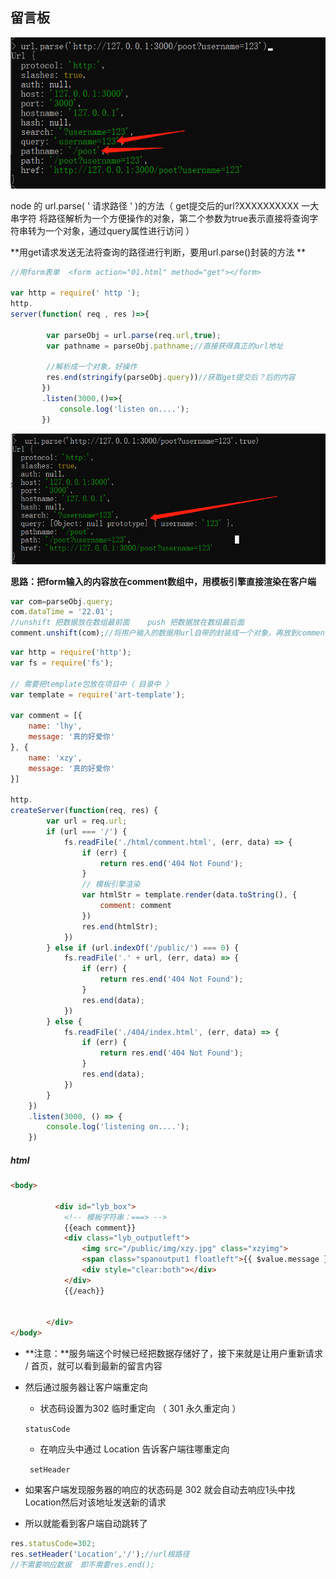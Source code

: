 ## 留言板

<img src="../img/06.png">

node 的 url.parse( ' 请求路径 ' )的方法（ get提交后的url?XXXXXXXXXX 一大串字符   将路径解析为一个方便操作的对象，第二个参数为true表示直接将查询字符串转为一个对象，通过query属性进行访问 ）

**用get请求发送无法将查询的路径进行判断，要用url.parse()封装的方法 **

```javascript
//用form表单  <form action="01.html" method="get"></form>

var http = require(' http ');
http.
server(function( req , res )=>{
        
        var parseObj = url.parse(req.url,true);
		var pathname = parseObj.pathname;//直接获得真正的url地址
		
		//解析成一个对象，好操作
		res.end(stringify(parseObj.query))//获取get提交后？后的内容
       })
       .listen(3000,()=>{
           console.log('listen on....');
       })

```

<img src="../img/07.png">





**思路：把form输入的内容放在comment数组中，用模板引擎直接渲染在客户端**

```javascript
var com=parseObj.query;
com.dataTime = '22.01';
//unshift 把数据放在数组最前面    push 把数据放在数组最后面
comment.unshift(com);//将用户输入的数据用url自带的封装成一个对象，再放到comment数组，方便模板引擎渲染
```



```javascript
var http = require('http');
var fs = require('fs');

// 需要把template包放在项目中（ 目录中 ）
var template = require('art-template');

var comment = [{
    name: 'lhy',
    message: '真的好爱你'
}, {
    name: 'xzy',
    message: '真的好爱你'
}]

http.
createServer(function(req, res) {
        var url = req.url;
        if (url === '/') {
            fs.readFile('./html/comment.html', (err, data) => {
                if (err) {
                    return res.end('404 Not Found');
                }
                // 模板引擎渲染
                var htmlStr = template.render(data.toString(), {
                    comment: comment
                })
                res.end(htmlStr);
            })
        } else if (url.indexOf('/public/') === 0) {
            fs.readFile('.' + url, (err, data) => {
                if (err) {
                    return res.end('404 Not Found');
                }
                res.end(data);
            })
        } else {
            fs.readFile('./404/index.html', (err, data) => {
                if (err) {
                    return res.end('404 Not Found');
                }
                res.end(data);
            })
        }
    })
    .listen(3000, () => {
        console.log('listening on....');
    })
```

##### html

```html
<body>
    
          <div id="lyb_box">
            <!-- 模板字符串：===> -->
            {{each comment}}
            <div class="lyb_outputleft">
                <img src="/public/img/xzy.jpg" class="xzyimg">
                <span class="spanoutput1 floatleft">{{ $value.message }}</span>
                <div style="clear:both"></div>
            </div>
            {{/each}}


        </div>
</body>
```



- **注意：**服务端这个时候已经把数据存储好了，接下来就是让用户重新请求 / 首页，就可以看到最新的留言内容

- 然后通过服务器让客户端重定向

  + 状态码设置为302 临时重定向 （ 301 永久重定向 ）

  `statusCode`

  + 在响应头中通过 Location 告诉客户端往哪重定向

  ` setHeader`

- 如果客户端发现服务器的响应的状态码是 302 就会自动去响应1头中找Location然后对该地址发送新的请求

- 所以就能看到客户端自动跳转了

```javascript
res.statusCode=302;
res.setHeader('Location','/');//url根路径
//不需要响应数据  即不需要res.end();
```

